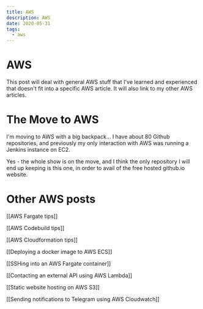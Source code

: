 ```yaml
---
title: AWS
description: AWS
date: 2020-05-31
tags:
  - aws
---
```


# AWS
This post will deal with general AWS stuff that I've learned and experienced that doesn't fit into a specific AWS article. It will also link to my other AWS articles.

# The Move to AWS

I'm moving to AWS with a big backpack... I have about 80 Github repositories,
and previously my only interaction with AWS was running a Jenkins instance on
EC2.

Yes - the whole show is on the move, and I think the only repository I will end
up keeping is this one, in order to avail of the free hosted github.io website.

# Other AWS posts

[[AWS Fargate tips]]

[[AWS Codebuild tips]]

[[AWS Cloudformation tips]]

[[Deploying a docker image to AWS ECS]]

[[SSHing into an AWS Fargate container]]

[[Contacting an external API using AWS Lambda]]

[[Static website hosting on AWS S3]]

[[Sending notifications to Telegram using AWS Cloudwatch]]